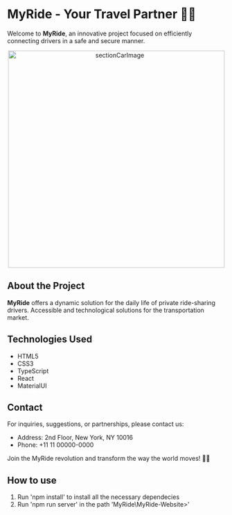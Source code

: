 # MyRide - Your Travel Partner 🚗💨

Welcome to **MyRide**, an innovative project focused on efficiently connecting drivers in a safe and secure manner.

<p align="center">
  <img width="500" alt="sectionCarImage" src="https://github.com/user-attachments/assets/d9c5dd74-f22d-4a21-85d1-29ad683fc8ef" />
</p>

## About the Project
**MyRide** offers a dynamic solution for the daily life of private ride-sharing drivers. Accessible and technological solutions for the transportation market.

## Technologies Used
- HTML5
- CSS3
- TypeScript
- React
- MaterialUI
  
## Contact
For inquiries, suggestions, or partnerships, please contact us:

- Address: 2nd Floor, New York, NY 10016 
- Phone: +11 11 00000-0000

Join the MyRide revolution and transform the way the world moves! 🚗✨

## How to use

1) Run 'npm install' to install all the necessary dependecies
2) Run 'npm run server' in the path 'MyRide\MyRide-Website>' 
